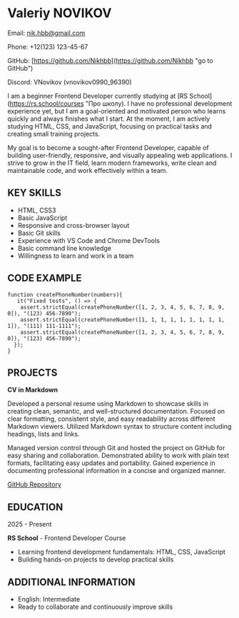 # Valeriy NOVIKOV
Email: nik.hbb@gmail.com

Phone: +12(123) 123-45-67

GitHub: [https://github.com/Nikhbb](https://github.com/Nikhbb "go to GitHub")

Discord: VNovikov (vnovikov0990_96390)


I am a beginner Frontend Developer currently studying at [RS School](https://rs.school/courses "Про школу). I have no professional development experience yet, but I am a goal-oriented and motivated person who learns quickly and always finishes what I start. At the moment, I am actively studying HTML, CSS, and JavaScript, focusing on practical tasks and creating small training projects.

My goal is to become a sought-after Frontend Developer, capable of building user-friendly, responsive, and visually appealing web applications. I strive to grow in the IT field, learn modern frameworks, write clean and maintainable code, and work effectively within a team.

## KEY SKILLS
* HTML, CSS3
* Basic JavaScript
* Responsive and cross-browser layout
* Basic Git skills
* Experience with VS Code and Chrome DevTools
* Basic command line knowledge
* Willingness to learn and work in a team

## CODE EXAMPLE
```
function createPhoneNumber(numbers){
   it("Fixed tests", () => {
    assert.strictEqual(createPhoneNumber([1, 2, 3, 4, 5, 6, 7, 8, 9, 0]), "(123) 456-7890");
    assert.strictEqual(createPhoneNumber([1, 1, 1, 1, 1, 1, 1, 1, 1, 1]), "(111) 111-1111");
    assert.strictEqual(createPhoneNumber([1, 2, 3, 4, 5, 6, 7, 8, 9, 0]), "(123) 456-7890");
  });
}
```

## PROJECTS
**CV in Markdown**

Developed a personal resume using Markdown to showcase skills in creating clean, semantic, and well-structured documentation. Focused on clear formatting, consistent style, and easy readability across different Markdown viewers. Utilized Markdown syntax to structure content including headings, lists and links.

Managed version control through Git and hosted the project on GitHub for easy sharing and collaboration. Demonstrated ability to work with plain text formats, facilitating easy updates and portability. Gained experience in documenting professional information in a concise and organized manner.

[GitHub Repository](https://github.com/Nikhbb/rsschool-cv)

## EDUCATION
2025 - Present

**RS School** - Frontend Developer Course
* Learning frontend development fundamentals: HTML, CSS, JavaScript
* Building hands-on projects to develop practical skills

## ADDITIONAL INFORMATION
* English: Intermediate
* Ready to collaborate and continuously improve skills